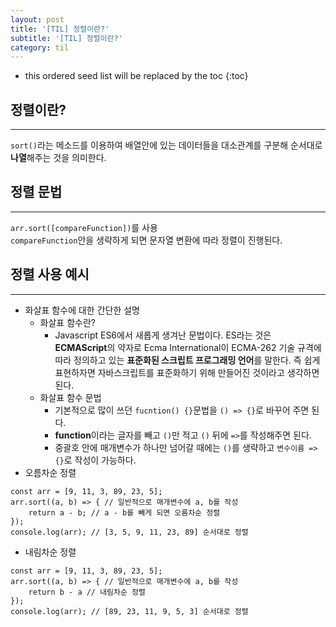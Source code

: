 ```yaml
---
layout: post
title: '[TIL] 정렬이란?'
subtitle: '[TIL] 정렬이란?'
category: til
---
```


<!-- prettier-ignore -->
* this ordered seed list will be replaced by the toc
{:toc}

## 정렬이란?

---

`sort()`라는 메소드를 이용하여 배열안에 있는 데이터들을 대소관계를 구분해 순서대로 **나열**해주는 것을 의미한다.

## 정렬 문법

---

`arr.sort([compareFunction])`를 사용  
`compareFunction`안을 생략하게 되면 문자열 변환에 따라 정렬이 진행된다.

## 정렬 사용 예시

---

- 화살표 함수에 대한 간단한 설명
  - 화살표 함수란?
    - Javascript ES6에서 새롭게 생겨난 문법이다. ES라는 것은 **ECMAScript**의 약자로 Ecma International이 ECMA-262 기술 규격에 따라 정의하고 있는 **표준화된 스크립트 프로그래밍 언어**를 말한다. 즉 쉽게 표현하자면 자바스크립트를 표준화하기 위해 만들어진 것이라고 생각하면 된다.
  - 화살표 함수 문법
    - 기본적으로 많이 쓰던 `fucntion() {}`문법을 `() => {}`로 바꾸어 주면 된다.
    - **function**이라는 글자를 빼고 `()`만 적고 `()` 뒤에 `=>`를 작성해주면 된다.
    - 중괄호 안에 매개변수가 하나만 넘어갈 때에는 `()`를 생략하고 `변수이름 => {}`로 작성이 가능하다.
- 오름차순 정렬

```
const arr = [9, 11, 3, 89, 23, 5];
arr.sort((a, b) => { // 일반적으로 매개변수에 a, b를 작성
    return a - b; // a - b를 빼게 되면 오름차순 정렬
});
console.log(arr); // [3, 5, 9, 11, 23, 89] 순서대로 정렬
```

- 내림차순 정렬

```
const arr = [9, 11, 3, 89, 23, 5];
arr.sort((a, b) => { // 일반적으로 매개변수에 a, b를 작성
    return b - a // 내림차순 정렬
});
console.log(arr); // [89, 23, 11, 9, 5, 3] 순서대로 정렬
```
